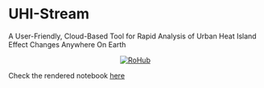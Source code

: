 # UHI-Stream

A User-Friendly, Cloud-Based Tool for Rapid Analysis of Urban Heat Island Effect Changes Anywhere On Earth

<p align="center">
    <a href="https://w3id.org/ro-id/d640e4aa-63bf-4aac-b579-eef79f1da470">
        <img alt="RoHub" src="https://img.shields.io/badge/RoHub-FAIR_Executable_Research_Object-2ea44f?logo=Open+Access&logoColor=blue">
    </a>
</p>

Check the rendered notebook [here](https://j34ni.github.io/UHI-Stream)

